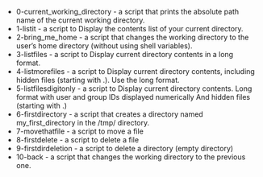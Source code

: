 - 0-current_working_directory - a script that prints the absolute path name of the current working directory.
- 1-listit - a script to Display the contents list of your current directory.
- 2-bring_me_home -  a script that changes the working directory to the user’s home directory (without using shell variables).
- 3-listfiles - a script to Display current directory contents in a long format.
- 4-listmorefiles - a script to Display current directory contents, including hidden files (starting with .). Use the long format.
- 5-listfilesdigitonly - a script to Display current directory contents. Long format with user and group IDs displayed numerically And hidden files (starting with .)
- 6-firstdirectory - a script that creates a directory named my_first_directory in the /tmp/ directory.
- 7-movethatfile -  a script to move a file
- 8-firstdelete - a script to delete a file
- 9-firstdirdeletion -  a script to delete a directory (empty directory)
- 10-back -  a script that changes the working directory to the previous one.